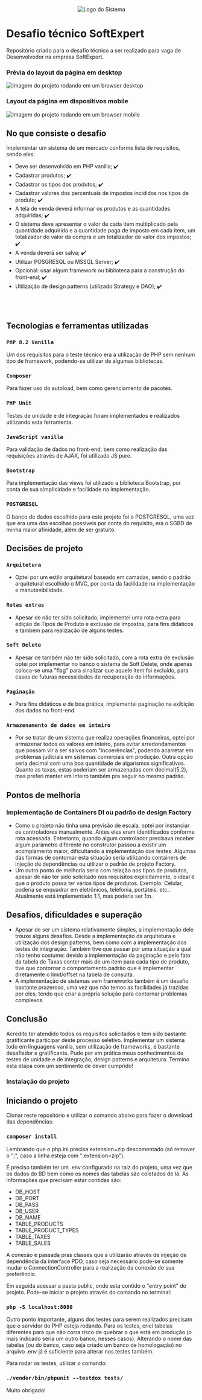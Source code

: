 <p align="center">
<img src="https://github.com/user-attachments/assets/df8f539c-3153-4a50-84d4-0efa8ebc2342" alt="Logo do Sistema" />
</p>

# Desafio técnico SoftExpert

Repositório criado para o desafio técnico a ser realizado para vaga de Desenvolvedor na empresa SoftExpert.


### Prévia do layout da página em desktop
<img src="https://github.com/user-attachments/assets/b9aa1ee4-7486-4f8c-8bc6-f41dd1366ba4" alt="Imagem do projeto rodando em um browser desktop" />


### Layout da página em dispositivos mobile
<img src="https://github.com/user-attachments/assets/f834a4c5-e389-4e55-81f4-591ae3887127" alt="Imagem do projeto rodando em um browser mobile" />


## No que consiste o desafio

Implementar um sistema de um mercado conforme lista de requisitos, sendo eles:

- Deve ser desenvolvido em PHP vanilla; :heavy_check_mark:
- Cadastrar produtos; :heavy_check_mark:
- Cadastrar os tipos dos produtos; :heavy_check_mark:
- Cadastrar valores dos percentuais de impostos incididos nos tipos de produto; :heavy_check_mark:
- A tela de venda deverá informar os produtos e as quantidades adquiridas; :heavy_check_mark:
- O sistema deve apresentar o valor de cada item multiplicado pela quantidade adquirida e a quantidade paga de imposto em cada item, um totalizador do valor da compra e um
totalizador do valor dos impostos; :heavy_check_mark:
- A venda deverá ser salva; :heavy_check_mark:
- Utilizar POSGRESQL ou MSSQL Server; :heavy_check_mark:
- Opcional: usar algum framework ou biblioteca para a construção do front-end; :heavy_check_mark:
- Utilização de design patterns (utilizado Strategy e DAO); :heavy_check_mark:
  
  
<br />
<br />


## Tecnologias e ferramentas utilizadas
### `PHP 8.2 Vanilla`
Um dos requisitos para o teste técnico era a utilização de PHP sem nenhum tipo de framework, podendo-se utilizar de algumas bibliotecas.

### `Composer`
Para fazer uso do autoload, bem como gerenciamento de pacotes.

### `PHP Unit`
Testes de unidade e de integração foram implementados e realizados utilizando esta ferramenta.

### `JavaScript vanilla`
Para validação de dados no front-end, bem como realização das requisições através de AJAX, foi utilizado JS puro.

### `Bootstrap`
Para implementação das views foi utilizado a biblioteca Bootstrap, por conta de sua simplicidade e facilidade na implementação.

### `POSTGRESQL`
O banco de dados escolhido para este projeto foi o POSTGRESQL, uma vez que era uma das escolhas possíveis por conta do requisito, era o SGBD de minha maior afinidade, 
além de ser gratuito.


## Decisões de projeto
### `Arquitetura`
- Optei por um estilo arquitetural baseado em camadas, sendo o padrão arquitetural escolhido o MVC, por conta da facilidade na
implementação e manutenibilidade.

### `Rotas extras`
- Apesar de não ter sido solicitado, implementei uma rota extra para edição de Tipos de Produto e exclusão de Impostos, para fins didáticos e também para realização de alguns testes.

### `Soft Delete`
- Apesar de também não ter sido solicitado, com a rota extra de exclusão optei por implementar no banco o sistema de Soft Delete, onde apenas coloca-se uma "flag" para sinalizar
que aquele item foi excluído, para casos de futuras necessidades de recuperação de informações.

### `Paginação`
- Para fins didáticos e de boa prática, implementei paginação na exibição dos dados no front-end.

### `Armazenamento de dados em inteiro`
- Por se tratar de um sistema que realiza operações financeiras, optei por armazenar todos os valores em inteiro, para evitar arredondamentos que possam vir a ser salvos com "incoerências",
podendo acarretar em problemas judiciais em sistemas comerciais em produção. Outra opção seria decimal com uma boa quantidade de algarismos significativos. Quanto as taxas, estas poderiam ser
armazenadas com decimal(5,2), mas preferi manter em inteiro também pra seguir no mesmo padrão.

## Pontos de melhoria
### Implementação de Containers DI ou padrão de design Factory
- Como o projeto não tinha uma previsão de escala, optei por instanciar os controladores manualmente. Antes eles eram identificados conforme rota acessada. Entretanto, quando
algum controlador precisava receber algum parâmetro diferente no construtor passou a existir um acomplamento maior, dificultando a implementação dos testes. Algumas das formas
de contornar esta situação seria utilizando containers de injeção de dependências ou utilizar o padrão de projeto Factory.
- Um outro ponto de melhoria seria com relação aos tipos de produtos, apesar de não ter sido solicitado nos requisitos explicitamente, o ideal é que o produto
possa ter vários tipos de produtos. Exemplo: Celular, poderia se enquadrar em eletrônicos, telefonia, portáteis, etc.. Atualmente está implementado 1:1, mas poderia ser 1:n.

## Desafios, dificuldades e superação
- Apesar de ser um sistema relativamente simples, a implementação dele trouxe alguns desafios. Desde a implementação da arquitetura e utilização dos design patterns, bem como 
com a implementação dos testes de integração. Também tive que passar por uma situação a qual não tenho costume: devido a implementação da paginação e pelo fato da tabela de Taxas
conter mais de um item para cada tipo de produto, tive que contornar o comportamento padrão que é implementar diretamente o limit/offset na tabela de consulta.
- A implementação de sistemas sem frameworks também é um desafio bastante prazeroso, uma vez que não temos as facilidades já trazidas por eles, tendo que criar a própria solução
para contornar problemas complexos.

## Conclusão
Acredito ter atendido todos os requisitos solicitados e tem sido bastante gratificante participar deste processo seletivo. Implementar um sistema todo em linguagens vanilla, sem 
utilização de frameworks, é bastante desafiador e gratificante. Pude por em prática meus conhecimentos de testes de unidade e de integração, design patterns e arquitetura. Termino 
esta etapa com um sentimento de dever cumprido!


### Instalação do projeto

## Iniciando o projeto

Clonar reste repositório e utilizar o comando abaixo para fazer o download das dependências:

### `composer install`

Lembrando que o php.ini precisa extension=zip descomentado (só remover o ";", caso a linha esteja com ";extension=zip").

É preciso também ter um .env configurado na raiz do projeto, uma vez que os dados do BD bem como os nomes das tabelas são coletados de lá. 
As informações que precisam estar contidas são:

- DB_HOST
- DB_PORT
- DB_PASS
- DB_USER
- DB_NAME
- TABLE_PRODUCTS
- TABLE_PRODUCT_TYPES
- TABLE_TAXES
- TABLE_SALES

A conexão é passada pras classes que a utilizarão através de injeção de dependência da interface PDO, caso seja necessário pode-se somente 
mudar o ConnectionController para a realização da conexão de sua preferência.

Em seguida acessar a pasta public, onde esta contido o "entry point" do projeto. Pode-se iniciar o projeto através do comando no terminal:

### `php -S localhost:8080`

Outro ponto importante, alguns dos testes para serem realizados precisam que o servidor do PHP esteja rodando. Para os testes, criei tabelas 
diferentes para que não corra risco de quebrar o que está em produção (o mais indicado seria um outro banco, nesses casos). Alterando o nome das tabelas 
(ou do banco, caso seja criado um banco de homologação) no arquivo .env já é suficiente para alterar nos testes também.

Para rodar os testes, utilizar o comando:
### `./vendor/bin/phpunit --testdox tests/`

Muito obrigado!
